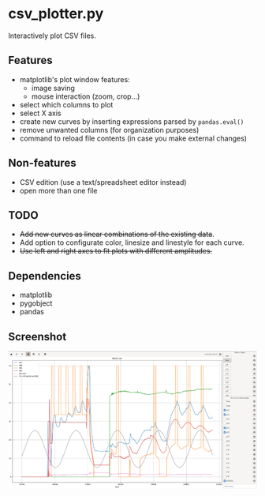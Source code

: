 # csv_plotter.py

Interactively plot CSV files.

## Features
- matplotlib's plot window features:
    * image saving
    * mouse interaction (zoom, crop...)
- select which columns to plot
- select X axis
- create new curves by inserting expressions parsed by `pandas.eval()`
- remove unwanted columns (for organization purposes)
- command to reload file contents (in case you make external changes)

## Non-features
- CSV edition (use a text/spreadsheet editor instead)
- open more than one file

## TODO
- ~~Add new curves as linear combinations of the existing data~~.
- Add option to configurate color, linesize and linestyle for each curve.
- ~~Use left and right axes to fit plots with different amplitudes.~~

## Dependencies
- matplotlib
- pygobject
- pandas

## Screenshot
![csv_plotter.py](https://github.com/lucas-mior/csv_plotter/blob/master/screenshot.png)
